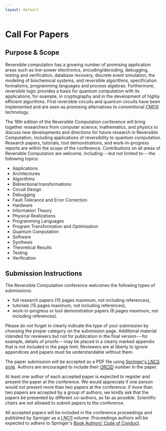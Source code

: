 ```yaml
---
layout: default
---
```


# Call For Papers

## Purpose & Scope

Reversible computation has a growing number of promising application areas such as low-power electronics, encoding/decoding, debugging, testing and verification, database recovery, discrete event simulation, the modeling of biochemical systems, and reversible algorithms, specification formalisms, programming languages and process algebras.
Furthermore, reversible logic provides a basis for quantum computation with its applications, for example, in cryptography and in the development of highly efficient algorithms.
First reversible circuits and quantum circuits have been implemented and are seen as promising alternatives to conventional <abbr title="Complementary metal–oxide–semiconductor">CMOS</abbr> technology.

The 18th edition of the Reversible Computation conference will bring together researchers from computer science, mathematics, and physics to discuss new developments and directions for future research in Reversible Computation, including applications of reversibility to quantum computation.
Research papers, tutorials, tool demonstrations, and work-in-progress reports are within the scope of the conference.
Contributions on all areas of Reversible Computation are welcome, including---but not limited to---the following topics:

- Applications
- Architectures
- Algorithms
- Bidirectional transformations
- Circuit Design
- Debugging
- Fault Tolerance and Error Correction
- Hardware
- Information Theory
- Physical Realizations
- Programming Languages
- Program Transformation and Optimisation
- Quantum Computation
- Software
- Synthesis
- Theoretical Results
- Testing
- Verification

## Submission Instructions

The Reversible Computation conference welcomes the following types of submissions:

- full research papers (15 pages maximum, not including references),
- tutorials (15 pages maximum, not including references),
- work-in-progress or tool demonstration papers (6 pages maximum, not including references). 

Please do not forget to clearly indicate the type of your submission by choosing the proper category on the submission page. Additional material intended for reviewers but not for publication in the final version---for example, details of proofs---may be placed in a clearly marked appendix that is not included in the page limit. Reviewers are at liberty to ignore appendices and papers must be understandable without them.

The paper submission will be accepted as a PDF file using [Springer's <abbr title="Lecture Notes in Computer Sciences">LNCS</abbr> style](https://www.springer.com/gp/computer-science/lncs/conference-proceedings-guidelines).
Authors are encouraged to include their [<abbr title="Open Researcher and Contributor ID">ORCID</abbr>](https://orcid.org/) number in the paper.

At least one author of each accepted paper is expected to register and present the paper at the conference.
We would appreciate if one person would not present more than two papers at the conference: if more than two papers are accepted by a group of authors, we kindly ask that the papers be presented by different co-authors, as far as possible.
Scientific chairs are not allowed to submit papers to the conference.

All accepted papers will be included in the conference proceedings and published by Springer as a <abbr title="Lecture Notes in Computer Sciences">LNCS</abbr> volume.
Proceedings authors will be expected to adhere to Springer's [Book Authors' Code of Conduct](https://www.springernature.com/gp/authors/book-authors-code-of-conduct). 
